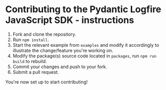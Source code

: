 # Contributing to the Pydantic Logfire JavaScript SDK - instructions

1. Fork and clone the repository. 
2. Run `npm install`.
3. Start the relevant example from `examples` and modify it accordingly to illustrate the change/feature you're working on.
4. Modify the package(s) source code located in `packages`, run `npm run build` to rebuild.
5. Commit your changes and push to your fork.
6. Submit a pull request.

You're now set up to start contributing!
